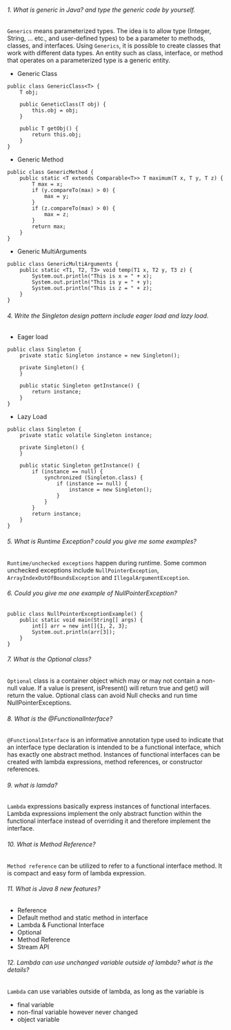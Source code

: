 ###### 1. What is generic in Java? and type the generic code by yourself. 
``Generics`` means parameterized types. The idea is to allow type (Integer, String, … etc., and user-defined types) to be a parameter to methods, classes, and interfaces. Using ``Generics``, it is possible to create classes that work with different data types. An entity such as class, interface, or method that operates on a parameterized type is a generic entity.
- Generic Class
```
public class GenericClass<T> {
	T obj;

	public GeneticClass(T obj) {
		this.obj = obj;
	}

	public T getObj() {
		return this.obj;
	}
}
```
- Generic Method 
```
public class GenericMethod {
	public static <T extends Comparable<T>> T maximum(T x, T y, T z) {
		T max = x;
		if (y.compareTo(max) > 0) {
			max = y;
		}
		if (z.compareTo(max) > 0) {
			max = z;
		}
		return max;
	}
}
```
- Generic MultiArguments
```
public class GenericMultiArguments {
	public static <T1, T2, T3> void temp(T1 x, T2 y, T3 z) {
		System.out.println("This is x = " + x);
		System.out.println("This is y = " + y);
		System.out.println("This is z = " + z);
	}
}
```

###### 4. Write the Singleton design pattern include eager load and lazy load.
- Eager load
```
public class Singleton {
	private static Singleton instance = new Singleton();

	private Singleton() {
	}

	public static Singleton getInstance() {
		return instance;
	}	
}
```
- Lazy Load
```
public class Singleton {
	private static volatile Singleton instance;

	private Singleton() {
	}

	public static Singleton getInstance() {
		if (instance == null) {
			synchronized (Singleton.class) {
				if (instance == null) {
				    instance = new Singleton();
				}
			}
		}
		return instance;
	}
}
```

###### 5. What is Runtime Exception? could you give me some examples?
``Runtime/unchecked exceptions`` happen during runtime. Some common unchecked exceptions include ``NullPointerException``, ``ArrayIndexOutOfBoundsException`` and ``IllegalArgumentException``.

###### 6. Could you give me one example of NullPointerException?
```
public class NullPointerExceptionExample() {
	public static void main(String[] args) {
		int[] arr = new int[]{1, 2, 3};
		System.out.println(arr[3]);
	}
}
```

###### 7. What is the Optional class?
``Optional`` class is a container object which may or may not contain a non-null value. If a value is present, isPresent() will return true and get() will return the value. Optional class can avoid Null checks and run time NullPointerExceptions. 

###### 8. What is the @FunctionalInterface?
``@FunctionalInterface`` is an informative annotation type used to indicate that an interface type declaration is intended to be a functional interface, which has exactly one abstract method. Instances of functional interfaces can be created with lambda expressions, method references, or constructor references.

###### 9. what is lamda?
``Lambda`` expressions basically express instances of functional interfaces. Lambda expressions implement the only abstract function within the functional interface instead of overriding it and therefore implement the interface. 

###### 10. What is Method Reference?
``Method reference`` can be utilized to refer to a functional interface method. It is compact and easy form of lambda expression. 

###### 11. What is Java 8 new features?
- Reference
- Default method and static method in interface
- Lambda & Functional Interface
- Optional
- Method Reference
- Stream API

###### 12. Lambda can use unchanged variable outside of lambda? what is the details?
``Lambda`` can use variables outside of lambda, as long as the variable is
- final variable
- non-final variable however never changed
- object variable
